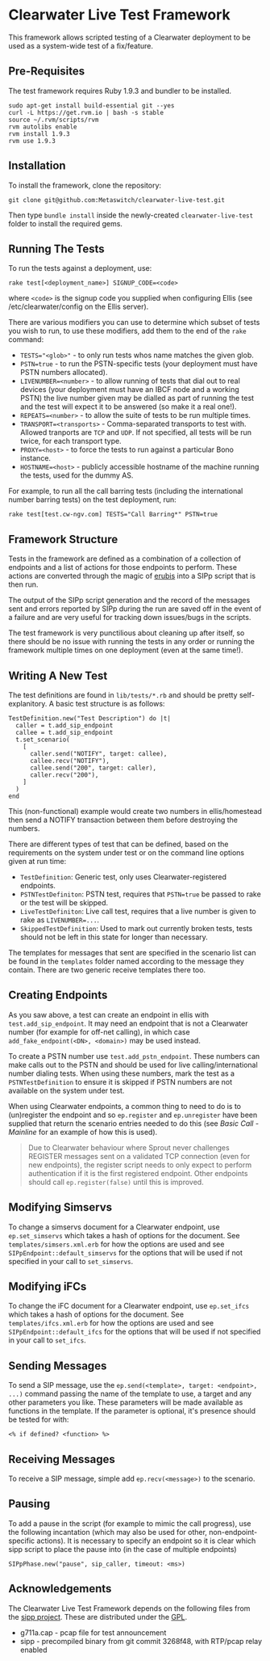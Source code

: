 Clearwater Live Test Framework
==============================

This framework allows scripted testing of a Clearwater deployment to be used as a system-wide test of a fix/feature.

Pre-Requisites
--------------

The test framework requires Ruby 1.9.3 and bundler to be installed.

    sudo apt-get install build-essential git --yes
    curl -L https://get.rvm.io | bash -s stable
    source ~/.rvm/scripts/rvm
    rvm autolibs enable
    rvm install 1.9.3
    rvm use 1.9.3

Installation
------------

To install the framework, clone the repository:

    git clone git@github.com:Metaswitch/clearwater-live-test.git

Then type `bundle install` inside the newly-created `clearwater-live-test` folder to install the required gems.

Running The Tests
-----------------

To run the tests against a deployment, use:

    rake test[<deployment_name>] SIGNUP_CODE=<code>

where `<code>` is the signup code you supplied when configuring Ellis (see /etc/clearwater/config on the Ellis server).

There are various modifiers you can use to determine which subset of tests you wish to run, to use these modifiers, add them to the end of the `rake` command:

 - `TESTS="<glob>"` - to only run tests whos name matches the given glob.
 - `PSTN=true` - to run the PSTN-specific tests (your deployment must have PSTN numbers allocated).
 - `LIVENUMBER=<number>` - to allow running of tests that dial out to real devices (your deployment must have an IBCF node and a working PSTN) the live number given may be dialled as part of running the test and the test will expect it to be answered (so make it a real one!).
 - `REPEATS=<number>` - to allow the suite of tests to be run multiple times.
 - `TRANSPORT=<transports>` - Comma-separated transports to test with.  Allowed tranports are `TCP` and `UDP`.  If not specified, all tests will be run twice, for each transport type.
 - `PROXY=<host>` - to force the tests to run against a particular Bono instance.
 - `HOSTNAME=<host>` - publicly accessible hostname of the machine running the tests, used for the dummy AS.

For example, to run all the call barring tests (including the international number barring tests) on the test deployment, run:

    rake test[test.cw-ngv.com] TESTS="Call Barring*" PSTN=true

Framework Structure
---------------

Tests in the framework are defined as a combination of a collection of endpoints and
a list of actions for those endpoints to perform.  These actions are converted through the magic of [erubis](http://www.kuwata-lab.com/erubis/) into a SIPp script that is then run.

The output of the SIPp script generation and the record of the messages sent and errors reported by SIPp during the run are saved off in the event of a failure and are very useful for tracking down issues/bugs in the scripts.

The test framework is very punctilious about cleaning up after itself, so there should be no issue with running the tests in any order or running the framework multiple times on one deployment (even at the same time!).

Writing A New Test
------------------

The test definitions are found in `lib/tests/*.rb` and should be pretty self-explanitory.  A basic test structure is as follows:

    TestDefinition.new("Test Description") do |t|
      caller = t.add_sip_endpoint
      callee = t.add_sip_endpoint
      t.set_scenario(
        [
          caller.send("NOTIFY", target: callee),
          callee.recv("NOTIFY"),
          callee.send("200", target: caller),
          caller.recv("200"),
        ]
      )
    end

This (non-functional) example would create two numbers in ellis/homestead then send a NOTIFY transaction between them before destroying the numbers.

There are different types of test that can be defined, based on the requirements on the system under test or on the command line options given at run time:

 - `TestDefinition`: Generic test, only uses Clearwater-registered endpoints.
 - `PSTNTestDefiniton`: PSTN test, requires that `PSTN=true` be passed to rake or the test will be skipped.
 - `LiveTestDefiniton`: Live call test, requires that a live number is given to rake as `LIVENUMBER=...`.
 - `SkippedTestDefinition`: Used to mark out currently broken tests, tests should not be left in this state for longer than necessary.

The templates for messages that sent are specified in the scenario list can be found in the `templates` folder named according to the message they contain.  There are two generic receive templates there too.

Creating Endpoints
------------------

As you saw above, a test can create an endpoint in ellis with `test.add_sip_endpoint`.  It may need an endpoint that is not a Clearwater number (for example for off-net calling), in which case `add_fake_endpoint(<DN>, <domain>)` may be used instead.

To create a PSTN number use `test.add_pstn_endpoint`.  These numbers can make calls out to the PSTN and should be used for live calling/international number dialing tests.  When using these numbers, mark the test as a `PSTNTestDefinition` to ensure it is skipped if PSTN numbers are not available on the system under test.

When using Clearwater endpoints, a common thing to need to do is to (un)register the endpoint and so `ep.register` and `ep.unregister` have been supplied that return the scenario entries needed to do this (see _Basic Call - Mainline_ for an example of how this is used).

> Due to Clearwater behaviour where Sprout never challenges REGISTER messages sent on a validated TCP connection (even for new endpoints), the register script needs to only expect to perform authentication if it is the first registered endpoint.  Other endpoints should call `ep.register(false)` until this is improved.

Modifying Simservs
------------------

To change a simservs document for a Clearwater endpoint, use `ep.set_simservs` which takes a hash of options for the document.  See `templates/simsers.xml.erb` for how the options are used and see `SIPpEndpoint::default_simservs` for the options that will be used if not specified in your call to `set_simservs`.

Modifying iFCs
------------------

To change the iFC document for a Clearwater endpoint, use `ep.set_ifcs` which takes a hash of options for the document.  See `templates/ifcs.xml.erb` for how the options are used and see `SIPpEndpoint::default_ifcs` for the options that will be used if not specified in your call to `set_ifcs`.

Sending Messages
----------------

To send a SIP message, use the `ep.send(<template>, target: <endpoint>, ...)` command passing the name of the template to use, a target and any other parameters you like.  These parameters will be made available as functions in the template.  If the parameter is optional, it's presence should be tested for with:

    <% if defined? <function> %>

Receiving Messages
------------------

To receive a SIP message, simple add `ep.recv(<message>)` to the scenario.

Pausing
-------

To add a pause in the script (for example to mimic the call progress), use the following incantation (which may also be used for other, non-endpoint-specific actions). 
It is necessary to specify an endpoint so it is clear which sipp script to place the
pause into (in the case of multiple endpoints)

    SIPpPhase.new("pause", sip_caller, timeout: <ms>)

Acknowledgements
----------------
The Clearwater Live Test Framework depends on the following files from the [sipp project](http://sipp.sourceforge.net/).  These are distributed under the [GPL](http://sipp.sourceforge.net/doc/license.html).

*   g711a.cap - pcap file for test announcement
*   sipp - precompiled binary from git commit 3268f48, with RTP/pcap relay enabled
